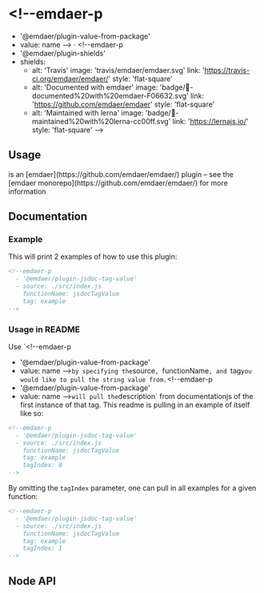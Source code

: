 # <!--emdaer-p
  - '@emdaer/plugin-value-from-package'
  - value: name
--> · <!--emdaer-p
  - '@emdaer/plugin-shields'
  - shields:
      - alt: 'Travis'
        image: 'travis/emdaer/emdaer.svg'
        link: 'https://travis-ci.org/emdaer/emdaer/'
        style: 'flat-square'
      - alt: 'Documented with emdaer'
        image: 'badge/📓-documented%20with%20emdaer-F06632.svg'
        link: 'https://github.com/emdaer/emdaer'
        style: 'flat-square'
      - alt: 'Maintained with lerna'
        image: 'badge/🐉-maintained%20with%20lerna-cc00ff.svg'
        link: 'https://lernajs.io/'
        style: 'flat-square'
-->

## Usage

<!--emdaer-p
   - '@emdaer/plugin-value-from-package'
   - value: name
--> is an [emdaer](https://github.com/emdaer/emdaer/) plugin – see the [emdaer monorepo](https://github.com/emdaer/emdaer/) for more information

## Documentation

### Example
This will print 2 examples of how to use this plugin:

```md
<!--emdaer-p
  - '@emdaer/plugin-jsdoc-tag-value'
  - source: ./src/index.js
    functionName: jsdocTagValue
    tag: example
-->
```

### Usage in README

Use `<!--emdaer-p
  - '@emdaer/plugin-value-from-package'
  - value: name
-->` by specifying the `source`, `functionName`, and `tag` you would like to pull the string value from. `<!--emdaer-p
  - '@emdaer/plugin-value-from-package'
  - value: name
-->` will pull the `description` from documentationjs of the first instance of that tag. This readme is pulling in an example of itself like so:

```md
<!--emdaer-p
  - '@emdaer/plugin-jsdoc-tag-value'
  - source: ./src/index.js
    functionName: jsdocTagValue
    tag: example
    tagIndex: 0
-->
```
By omitting the `tagIndex` parameter, one can pull in all examples for a given function:
```md
<!--emdaer-p
  - '@emdaer/plugin-jsdoc-tag-value'
  - source: ./src/index.js
    functionName: jsdocTagValue
    tag: example
    tagIndex: 1
-->
```

## Node API

<!--emdaer-p
  - '@emdaer/plugin-documentation'
  - sources:
    - ./src/index.js
-->
